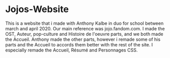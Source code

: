 # Jojos-Website
This is a website that i made with Anthony Kalbe in duo for school between march and april 2020.
Our main reference was jojo.fandom.com. I made the OST, Auteur, pop-culture and Histoire de l'oeuvre parts, and we both made the Accueil. Anthony made the other parts, however i remade some of his parts and the Accueil to accords them better with the rest of the site. I especially remade the Accueil, Résumé and Personnages CSS.


